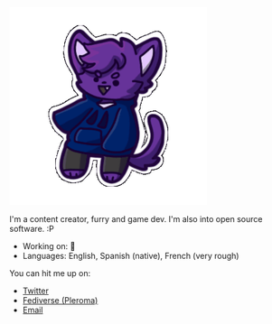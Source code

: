 ![3dpointify](/3dpointify.gif)

I'm a content creator, furry and game dev. I'm also into open source software. :P

- Working on: 👀
- Languages: English, Spanish (native), French (very rough)

You can hit me up on:
- [Twitter](https://twitter.com/Pointifurry)
- [Fediverse (Pleroma)](https://fedi.absturztau.be/pointify)
- [Email](mailto:pointify@e.email)

